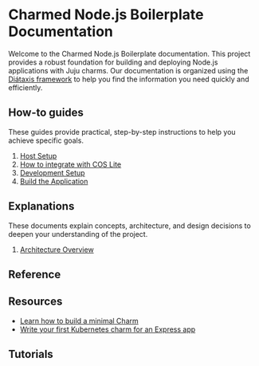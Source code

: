 # Charmed Node.js Boilerplate Documentation

Welcome to the Charmed Node.js Boilerplate documentation. This project provides a robust foundation for building and deploying Node.js applications with Juju charms. Our documentation is organized using the [Diátaxis framework](https://diataxis.fr/) to help you find the information you need quickly and efficiently.

## How-to guides

These guides provide practical, step-by-step instructions to help you achieve specific goals.

1.  [Host Setup](./howtos/host-setup.md)
2.  [How to integrate with COS Lite](./howtos/integrate-cos-lite.md)
3.  [Development Setup](./howtos/development-setup.md)
4.  [Build the Application](./howtos/build-app.md)

## Explanations

These documents explain concepts, architecture, and design decisions to deepen your understanding of the project.

1.  [Architecture Overview](./explanations/architecture.md)

## Reference

## Resources
* [Learn how to build a minimal Charm](https://canonical.com/blog/learn-how-to-build-a-minimal-charm)
* [Write your first Kubernetes charm for an Express app](https://canonical-charmcraft.readthedocs-hosted.com/latest/tutorial/kubernetes-charm-express/)

## Tutorials